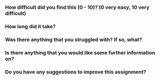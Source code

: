 ### How difficult did you find this (0 - 10)? (0 very easy, 10 very difficult)


### How long did it take?


### Was there anything that you struggled with?  If so, what?


### Is there anything that you would like some further information on?


### Do you have any suggestions to improve this assignment?


